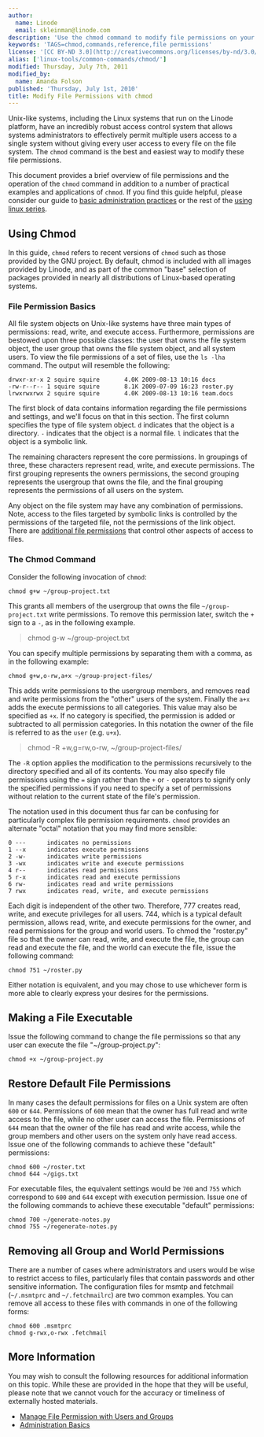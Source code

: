 ```yaml
---
author:
  name: Linode
  email: skleinman@linode.com
description: 'Use the chmod command to modify file permissions on your Linux VPS.'
keywords: 'TAGS=chmod,commands,reference,file permissions'
license: '[CC BY-ND 3.0](http://creativecommons.org/licenses/by-nd/3.0/us/)'
alias: ['linux-tools/common-commands/chmod/']
modified: Thursday, July 7th, 2011
modified_by:
  name: Amanda Folson
published: 'Thursday, July 1st, 2010'
title: Modify File Permissions with chmod
---
```


Unix-like systems, including the Linux systems that run on the Linode platform, have an incredibly robust access control system that allows systems administrators to effectively permit multiple users access to a single system without giving every user access to every file on the file system. The `chmod` command is the best and easiest way to modify these file permissions.

This document provides a brief overview of file permissions and the operation of the `chmod` command in addition to a number of practical examples and applications of `chmod`. If you find this guide helpful, please consider our guide to [basic administration practices](/docs/using-linux/administration-basics) or the rest of the [using linux series](/docs/using-linux/).

Using Chmod
-----------

In this guide, `chmod` refers to recent versions of `chmod` such as those provided by the GNU project. By default, chmod is included with all images provided by Linode, and as part of the common "base" selection of packages provided in nearly all distributions of Linux-based operating systems.

### File Permission Basics

All file system objects on Unix-like systems have three main types of permissions: read, write, and execute access. Furthermore, permissions are bestowed upon three possible classes: the user that owns the file system object, the user group that owns the file system object, and all system users. To view the file permissions of a set of files, use the `ls -lha` command. The output will resemble the following:

    drwxr-xr-x 2 squire squire       4.0K 2009-08-13 10:16 docs
    -rw-r--r-- 1 squire squire       8.1K 2009-07-09 16:23 roster.py
    lrwxrwxrwx 2 squire squire       4.0K 2009-08-13 10:16 team.docs

The first block of data contains information regarding the file permissions and settings, and we'll focus on that in this section. The first column specifies the type of file system object. `d` indicates that the object is a directory. `-` indicates that the object is a normal file. `l` indicates that the object is a symbolic link.

The remaining characters represent the core permissions. In groupings of three, these characters represent read, write, and execute permissions. The first grouping represents the owners permissions, the second grouping represents the usergroup that owns the file, and the final grouping represents the permissions of all users on the system.

Any object on the file system may have any combination of permissions. Note, access to the files targeted by symbolic links is controlled by the permissions of the targeted file, not the permissions of the link object. There are [additional file permissions](/docs/using-linux/users-and-groups#additional_file_permissions) that control other aspects of access to files.

### The Chmod Command

Consider the following invocation of `chmod`:

    chmod g+w ~/group-project.txt

This grants all members of the usergroup that owns the file `~/group-project.txt` write permissions. To remove this permission later, switch the `+` sign to a `-`, as in the following example.

> chmod g-w \~/group-project.txt

You can specify multiple permissions by separating them with a comma, as in the following example:

    chmod g+w,o-rw,a+x ~/group-project-files/

This adds write permissions to the usergroup members, and removes read and write permissions from the "other" users of the system. Finally the `a+x` adds the execute permissions to all categories. This value may also be specified as `+x`. If no category is specified, the permission is added or subtracted to all permission categories. In this notation the owner of the file is referred to as the `user` (e.g. `u+x`).

> chmod -R +w,g=rw,o-rw, \~/group-project-files/

The `-R` option applies the modification to the permissions recursively to the directory specified and all of its contents. You may also specify file permissions using the `=` sign rather than the `+` or `-` operators to signify only the specified permissions if you need to specify a set of permissions without relation to the current state of the file's permission.

The notation used in this document thus far can be confusing for particularly complex file permission requirements. `chmod` provides an alternate "octal" notation that you may find more sensible:

    0 ---      indicates no permissions
    1 --x      indicates execute permissions 
    2 -w-      indicates write permissions 
    3 -wx      indicates write and execute permissions
    4 r--      indicates read permissions
    5 r-x      indicates read and execute permissions
    6 rw-      indicates read and write permissions 
    7 rwx      indicates read, write, and execute permissions

Each digit is independent of the other two. Therefore, 777 creates read, write, and execute privileges for all users. 744, which is a typical default permission, allows read, write, and execute permissions for the owner, and read permissions for the group and world users. To chmod the "roster.py" file so that the owner can read, write, and execute the file, the group can read and execute the file, and the world can execute the file, issue the following command:

    chmod 751 ~/roster.py

Either notation is equivalent, and you may chose to use whichever form is more able to clearly express your desires for the permissions.

Making a File Executable
------------------------

Issue the following command to change the file permissions so that any user can execute the file "\~/group-project.py":

    chmod +x ~/group-project.py

Restore Default File Permissions
--------------------------------

In many cases the default permissions for files on a Unix system are often `600` or `644`. Permissions of `600` mean that the owner has full read and write access to the file, while no other user can access the file. Permissions of `644` mean that the owner of the file has read and write access, while the group members and other users on the system only have read access. Issue one of the following commands to achieve these "default" permissions:

    chmod 600 ~/roster.txt
    chmod 644 ~/gigs.txt

For executable files, the equivalent settings would be `700` and `755` which correspond to `600` and `644` except with execution permission. Issue one of the following commands to achieve these executable "default" permissions:

    chmod 700 ~/generate-notes.py
    chmod 755 ~/regenerate-notes.py

Removing all Group and World Permissions
----------------------------------------

There are a number of cases where administrators and users would be wise to restrict access to files, particularly files that contain passwords and other sensitive information. The configuration files for msmtp and fetchmail (`~/.msmtprc` and `~/.fetchmailrc`) are two common examples. You can remove all access to these files with commands in one of the following forms:

    chmod 600 .msmtprc
    chmod g-rwx,o-rwx .fetchmail

More Information
----------------

You may wish to consult the following resources for additional information on this topic. While these are provided in the hope that they will be useful, please note that we cannot vouch for the accuracy or timeliness of externally hosted materials.

- [Manage File Permission with Users and Groups](/docs/using-linux/users-and-groups)
- [Administration Basics](/docs/using-linux/administration-basics)



